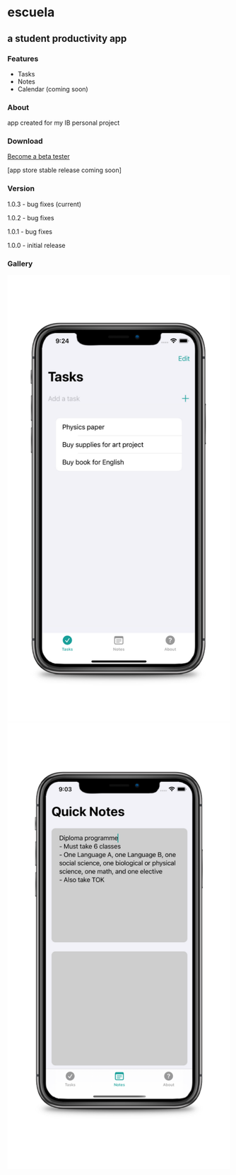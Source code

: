 # escuela
## a student productivity app

### Features
* Tasks
* Notes
* Calendar (coming soon)

### About

app created for my IB personal project

### Download

[Become a beta tester](https://testflight.apple.com/join/s0Rxlid6)

\[app store stable release coming soon\]

### Version

1.0.3 - bug fixes (current)

1.0.2 - bug fixes

1.0.1 - bug fixes

1.0.0 - initial release

### Gallery

![tasks_view](EscuelaViews1.png)
![notes_view](EscuelaViews2.png)
